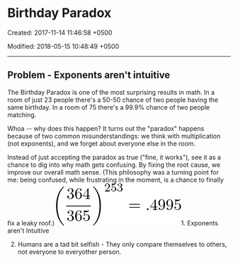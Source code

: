 # Birthday Paradox

Created: 2017-11-14 11:46:58 +0500

Modified: 2018-05-15 10:48:49 +0500

---

## Problem - Exponents aren't intuitive

The Birthday Paradox is one of the most surprising results in math. In a room of just 23 people there's a 50-50 chance of two people having the same birthday. In a room of 75 there's a 99.9% chance of two people matching.

Whoa -- why does this happen? It turns out the "paradox" happens because of two common misunderstandings: we think with multiplication (not exponents), and we forget about everyone else in the room.

Instead of just accepting the paradox as true ("fine, it works"), see it as a chance to dig into why math gets confusing. By fixing the root cause, we improve our overall math sense. (This philosophy was a turning point for me: being confused, while frustrating in the moment, is a chance to finally fix a leaky roof.)
![image](media/Birthday-Paradox-image1.png)1.  Exponents aren't Intuitive

2. Humans are a tad bit selfish - They only compare themselves to others, not everyone to everyother person.
